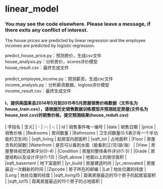 # linear_model
### You may see the code elsewhere. Please leave a message, if there exits any conflict of interest.</br>
The house prices are predicted by linear regression and the employee incomes are predicted by logistic regression.

predict_house_price.py：预测房价，生成csv文件</br>
house_analysis.py：分析房价，scores评价模型</br>
house_result.csv：最终生成文件</br>
</br>
predict_employee_income.py：预测薪资，生成csc文件</br>
income_analysis.py：分析薪资数据，logloss评价模型</br>
income_result.csv：最终生成文件</br>
#### I、提供美国某县2014年5月到2015年5月房屋销售价格数据（文件名为house_train.csv），请根据历史销售数据训练模型并预测给定房屋(文件名为house_test.csv)的销售价格，提交预测结果(house_redult.csv)
| 字段名 | 含义| 
| - | :-: | -: | 
| id | 销售事件唯一编号 | 
|date | 销售日期 | 
|price | 销售价格 | 
|Bedrooms | 房间数量 | 
|Bathrooms | 卫生间数量(0.5表示有一个半功能的卫生间) | 
|sqft_living | 起居室内部面积 | 
|sqft_lot | 占地面积 | 
|Floor | 房屋含有的层数| 
|Waterfront | 是否可以看到水面（能看到江/河/湖/海） | 
|View | 房屋整体视觉效果评分(0-4) | 
|Condition | 房屋的整体条件评分(1-5) | 
|Grade | 房屋结构以及设计评分(1-13) | 
|Sqft_above | 地面以上的居住面积 | 
|sqft_basement | 地下室面积 | 
|yr_build | 房屋建造时间 | 
|yr_renovated | 房屋最近一次翻新的时间 | 
|Zipcode | 房子所在的邮编 | 
|Lat | 地处位置的纬度 | 
|Long | 地处位置的经度 | 
|sqft_living15 | 距离房屋最近的15个房子的起居室面积 | 
|sqft_lot15 | 距离房屋最近的15个房子的占地面积 |
